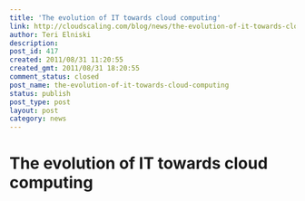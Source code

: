 ```yaml
---
title: 'The evolution of IT towards cloud computing'
link: http://cloudscaling.com/blog/news/the-evolution-of-it-towards-cloud-computing/
author: Teri Elniski
description: 
post_id: 417
created: 2011/08/31 11:20:55
created_gmt: 2011/08/31 18:20:55
comment_status: closed
post_name: the-evolution-of-it-towards-cloud-computing
status: publish
post_type: post
layout: post
category: news
---
```


# The evolution of IT towards cloud computing

